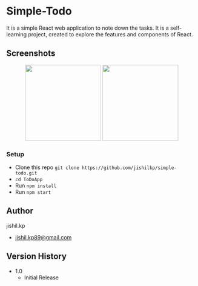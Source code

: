 # Simple-Todo

It is a simple React web application to note down the tasks. It is a self-learning project, created to explore the features and components of React.

## Screenshots
<div align="center">
   <img src="/screenshots/New-Todo.png" width="200px"</img>
   <span/>
   <img src="/screenshots/ToDo-List.png" width="200px"</img>
</div>

### Setup

* Clone this repo `git clone https://github.com/jishilkp/simple-todo.git`
* `cd ToDoApp`
* Run `npm install`
* Run `npm start`


## Author

jishil.kp
* jishil.kp89@gmail.com

## Version History

* 1.0
    * Initial Release